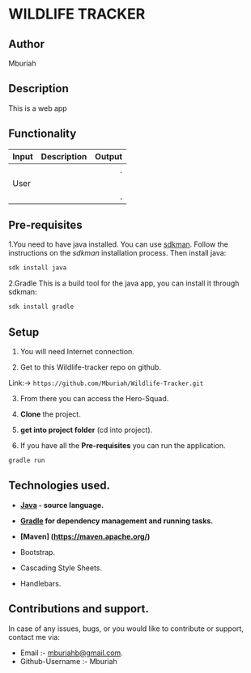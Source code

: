 # WILDLIFE TRACKER

## Author
Mburiah

## Description
This is a web app 

## Functionality

 | Input | Description| Output |
 |:---    | ---: | ---: |
 |  | | . |   
 | User |  |  |
 |  | | .|
 


## Pre-requisites
1.You need to have java installed. You can use [sdkman](https://sdkman.io/).
Follow the instructions on the _sdkman_ installation process. Then install java:
 ```bash
sdk install java
 ```

2.Gradle
This is a build tool for the java app, you can install it through sdkman:
```bash
sdk install gradle
```
## Setup
1. You will need Internet connection.

2. Get to this Wildlife-tracker repo on github.

Link:-> ```https://github.com/Mburiah/Wildlife-Tracker.git```

3. From there you can access the Hero-Squad.

4. **Clone** the project.

5. **get into project folder** (cd into project).

6. If you have all the **Pre-requisites** you can run the application.
 ``` bash
gradle run
 ```
## Technologies used.
- **[Java](https://java.com/en/download/) - source language.**

- **[Gradle](https://gradle.org/) for dependency management and running tasks.**

- **[Maven] (https://maven.apache.org/)**

- Bootstrap.

- Cascading Style Sheets.

- Handlebars.

## Contributions and support.
In case of any issues, bugs, or you would like to contribute or support, contact me via: 
- Email :- mburiahb@gmail.com.
- Github-Username :- Mburiah

